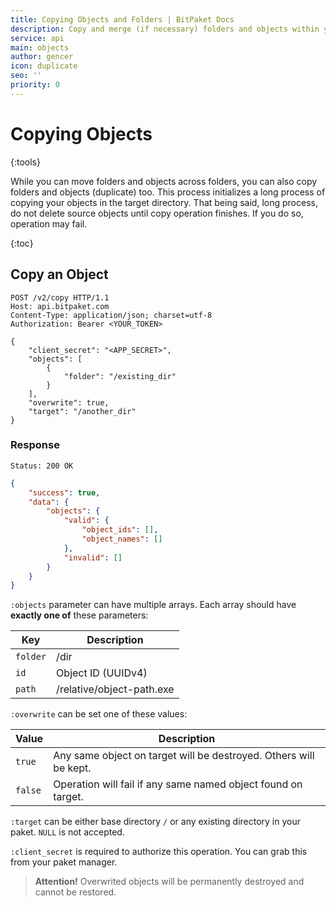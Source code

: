 ```yaml
---
title: Copying Objects and Folders | BitPaket Docs
description: Copy and merge (if necessary) folders and objects within your paket
service: api
main: objects
author: gencer
icon: duplicate
seo: ''
priority: 0
---
```


# Copying Objects
{:tools}

While you can move folders and objects across folders, you can also copy folders and objects (duplicate) too. This process initializes a long process of copying your objects in the target directory. That being said, long process, do not delete source objects until copy operation finishes. If you do so, operation may fail. 

{:toc}

## Copy an Object

```http
POST /v2/copy HTTP/1.1
Host: api.bitpaket.com
Content-Type: application/json; charset=utf-8
Authorization: Bearer <YOUR_TOKEN>

{
	"client_secret": "<APP_SECRET>",
	"objects": [
		{
			"folder": "/existing_dir"
		}
	],
	"overwrite": true,
	"target": "/another_dir"
}
```

### Response

```
Status: 200 OK
```
```json
{
	"success": true,
	"data": {
		"objects": {
			"valid": {
				"object_ids": [],
				"object_names": []
			},
			"invalid": []
		}
	}
}
```
`:objects` parameter can have multiple arrays. Each array should have **exactly one of** these parameters:

| Key      | Description               |
| -------- | ------------------------- |
| `folder` | /dir                      |
| `id`     | Object ID (UUIDv4)        |
| `path`   | /relative/object-path.exe |

`:overwrite` can be set one of these values:

| Value   | Description                                                       |
| ------- | ----------------------------------------------------------------- |
| `true`  | Any same object on target will be destroyed. Others will be kept. |
| `false` | Operation will fail if any same named object found on target.     |

`:target` can be either base directory `/` or any existing directory in your paket. `NULL` is not accepted.

`:client_secret` is required to authorize this operation. You can grab this from your paket manager.

> **Attention!** Overwrited objects will be permanently destroyed and cannot be restored.
